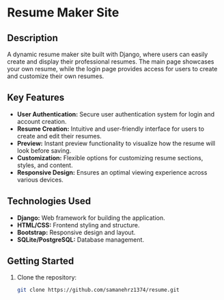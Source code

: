 # Resume Maker Site

## Description

A dynamic resume maker site built with Django, where users can easily create and display their professional resumes. The main page showcases your own resume, while the login page provides access for users to create and customize their own resumes.

## Key Features

- **User Authentication:** Secure user authentication system for login and account creation.
- **Resume Creation:** Intuitive and user-friendly interface for users to create and edit their resumes.
- **Preview:** Instant preview functionality to visualize how the resume will look before saving.
- **Customization:** Flexible options for customizing resume sections, styles, and content.
- **Responsive Design:** Ensures an optimal viewing experience across various devices.

## Technologies Used

- **Django:** Web framework for building the application.
- **HTML/CSS:** Frontend styling and structure.
- **Bootstrap:** Responsive design and layout.
- **SQLite/PostgreSQL:** Database management.

## Getting Started

1. Clone the repository:

   ```bash
   git clone https://github.com/samanehrz1374/resume.git
